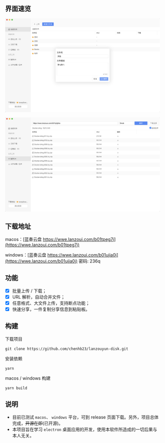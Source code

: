 ## 界面速览

![](./docs/media/new-folder.png)

![](./docs/media/parse.png)

## 下载地址

macos：[蓝奏云盘 https://wwe.lanzoui.com/b01tpeg7i](https://wwe.lanzoui.com/b01tpeg7i)

windows：[蓝奏云盘 https://wwe.lanzoui.com/b01ujia0j](https://wwe.lanzoui.com/b01ujia0j) 密码: 236q

## 功能

* [x] 批量上传 / 下载；
* [x] URL 解析，自动合并文件；
* [x] 任意格式、大文件上传，支持断点功能；
* [x] 快速分享，一件复制分享信息到粘贴板。

## 构建

下载项目

```
git clone https://github.com/chenhb23/lanzouyun-disk.git
```

安装依赖

```
yarn
```

macos / windows 构建

```
yarn build
```

## 说明

- 目前已测试 `macos`、 `windows` 平台，可到 release 页面下载。另外，项目总体完成，~~开源在即~~(已开源)。
- 本项目旨在学习 `electron` 桌面应用的开发，使用本软件所造成的一切后果与本人无关。
